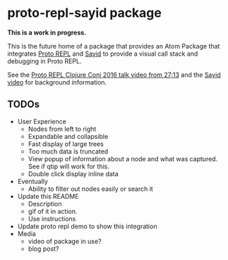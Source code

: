 # proto-repl-sayid package

**This is a work in progress.**

This is the future home of a package that provides an Atom Package that integrates [Proto REPL](https://github.com/jasongilman/proto-repl) and [Sayid](https://github.com/bpiel/sayid) to provide a visual call stack and debugging in Proto REPL.

See the [Proto REPL Clojure Conj 2016 talk video from 27:13](https://youtu.be/buPPGxOnBnk?t=27m13s) and the [Sayid video](https://youtu.be/ipDhvd1NsmE) for background information.

## TODOs


* User Experience
  * Nodes from left to right
  * Expandable and collapsible
  * Fast display of large trees
  * Too much data is truncated
  * View popup of information about a node and what was captured. See if qtip will work for this.
  * Double click display inline data
* Eventually
  * Ability to filter out nodes easily or search it
* Update this README
  * Description
  * gif of it in action.
  * Use instructions
* Update proto repl demo to show this integration
* Media
  * video of package in use?
  * blog post?
